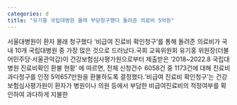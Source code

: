 ```yaml
---
categories: d
title: "유기홍 국립대병원 몰래 부당청구했다 돌려준 의료비 5억원"
---
```

서울대병원이 환자 몰래 청구했다 ‘비급여 진료비 확인청구’를 통해 돌려준 의료비가 국내 10개 국립대병원 중 가장 많은 것으로 드러났다.국회 교육위원회 유기홍 위원장(더불어민주당·서울관악갑)이 건강보험심사평가원으로부터 제출받은 ‘2018~2022.8 국립대병원 진료비확인 환불 현황’ 에 따르면, 전체 신청건수 6058건 중 1173건에 대해 진료비 과다청구를 인정 5억657만원을 환불하도록 결정했다.‘비급여 진료비 확인청구’는 건강보험심사평가원이 환자가 병원이나 의원 등에서 부담한 비급여진료비의 적정여부를 확인하여 과다하게 지불한